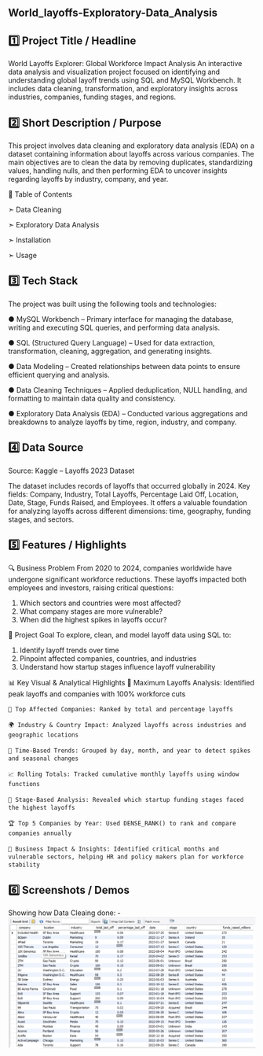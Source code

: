 ## World_layoffs-Exploratory-Data_Analysis


## 1️⃣ Project Title / Headline
World Layoffs Explorer: Global Workforce Impact Analysis
An interactive data analysis and visualization project focused on identifying and understanding global layoff trends using SQL and MySQL Workbench. It includes data cleaning, transformation, and exploratory insights across industries, companies, funding stages, and regions.


## 2️⃣ Short Description / Purpose
This project involves data cleaning and exploratory data analysis (EDA) on a dataset containing information about layoffs across various companies. The main objectives are to clean the data by removing duplicates, standardizing values, handling nulls, and then performing EDA to uncover insights regarding layoffs by industry, company, and year.

📌 Table of Contents

  ➣ Data Cleaning

  ➣ Exploratory Data Analysis

  ➣ Installation

  ➣ Usage


## 3️⃣ Tech Stack
The project was built using the following tools and technologies:

 ●  MySQL Workbench – Primary interface for managing the database, writing and executing SQL queries, and performing data analysis.

 ●  SQL (Structured Query Language) – Used for data extraction, transformation, cleaning, aggregation, and generating insights.

 ●  Data Modeling – Created relationships between data points to ensure efficient querying and analysis.

 ●  Data Cleaning Techniques – Applied deduplication, NULL handling, and formatting to maintain data quality and consistency.

 ●  Exploratory Data Analysis (EDA) – Conducted various aggregations and breakdowns to analyze layoffs by time, region, industry, and company.


## 4️⃣ Data Source
Source: Kaggle – Layoffs 2023 Dataset

The dataset includes records of layoffs that occurred globally in 2024.
Key fields: Company, Industry, Total Layoffs, Percentage Laid Off, Location, Date, Stage, Funds Raised, and Employees. It offers a valuable foundation for analyzing layoffs across different dimensions: time, geography, funding stages, and sectors.


## 5️⃣ Features / Highlights
🔍 Business Problem
From 2020 to 2024, companies worldwide have undergone significant workforce reductions. These layoffs impacted both employees and investors, raising critical questions:

  1. Which sectors and countries were most affected?
  2. What company stages are more vulnerable?
  3. When did the highest spikes in layoffs occur?

🎯 Project Goal
To explore, clean, and model layoff data using SQL to:

  1. Identify layoff trends over time
  2. Pinpoint affected companies, countries, and industries
  3. Understand how startup stages influence layoff vulnerability

📊 Key Visual & Analytical Highlights
    📌 Maximum Layoffs Analysis: Identified peak layoffs and companies with 100% workforce cuts
    
    🏢 Top Affected Companies: Ranked by total and percentage layoffs
    
    🌍 Industry & Country Impact: Analyzed layoffs across industries and geographic locations
    
    📅 Time-Based Trends: Grouped by day, month, and year to detect spikes and seasonal changes
    
    📈 Rolling Totals: Tracked cumulative monthly layoffs using window functions
    
    🚀 Stage-Based Analysis: Revealed which startup funding stages faced the highest layoffs
    
    🏆 Top 5 Companies by Year: Used DENSE_RANK() to rank and compare companies annually
    
    💼 Business Impact & Insights: Identified critical months and vulnerable sectors, helping HR and policy makers plan for workforce stability

    

## 6️⃣ Screenshots / Demos

Showing how Data Cleaing done: - ![Date Cleaning Preview](https://github.com/ramtejamanni/World-layoffs-Exploratory-Data-Analysis/blob/main/data_cleaning_pic.png)



